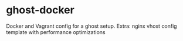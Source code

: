 ghost-docker
============

Docker and Vagrant config for a ghost setup. Extra: nginx vhost config template with performance optimizations

